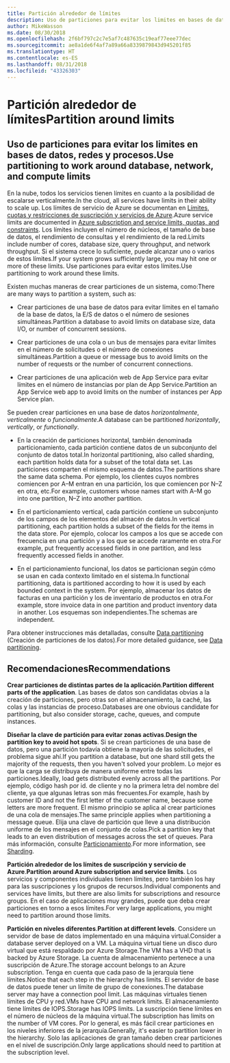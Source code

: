 ```yaml
---
title: Partición alrededor de límites
description: Uso de particiones para evitar los limites en bases de datos, redes y procesos.
author: MikeWasson
ms.date: 08/30/2018
ms.openlocfilehash: 2f6bf797c2c7e5af7c487635c19eaf77eee77dec
ms.sourcegitcommit: ae8a1de6f4af7a89a66a8339879843d945201f85
ms.translationtype: HT
ms.contentlocale: es-ES
ms.lasthandoff: 08/31/2018
ms.locfileid: "43326303"
---
```

# <a name="partition-around-limits"></a><span data-ttu-id="a922a-103">Partición alrededor de límites</span><span class="sxs-lookup"><span data-stu-id="a922a-103">Partition around limits</span></span>

## <a name="use-partitioning-to-work-around-database-network-and-compute-limits"></a><span data-ttu-id="a922a-104">Uso de particiones para evitar los limites en bases de datos, redes y procesos.</span><span class="sxs-lookup"><span data-stu-id="a922a-104">Use partitioning to work around database, network, and compute limits</span></span>

<span data-ttu-id="a922a-105">En la nube, todos los servicios tienen límites en cuanto a la posibilidad de escalarse verticalmente.</span><span class="sxs-lookup"><span data-stu-id="a922a-105">In the cloud, all services have limits in their ability to scale up.</span></span> <span data-ttu-id="a922a-106">Los límites de servicio de Azure se documentan en [Límites, cuotas y restricciones de suscripción y servicios de Azure][azure-limits].</span><span class="sxs-lookup"><span data-stu-id="a922a-106">Azure service limits are documented in [Azure subscription and service limits, quotas, and constraints][azure-limits].</span></span> <span data-ttu-id="a922a-107">Los límites incluyen el número de núcleos, el tamaño de base de datos, el rendimiento de consultas y el rendimiento de la red.</span><span class="sxs-lookup"><span data-stu-id="a922a-107">Limits include number of cores, database size, query throughput, and network throughput.</span></span> <span data-ttu-id="a922a-108">Si el sistema crece lo suficiente, puede alcanzar uno o varios de estos límites.</span><span class="sxs-lookup"><span data-stu-id="a922a-108">If your system grows sufficiently large, you may hit one or more of these limits.</span></span> <span data-ttu-id="a922a-109">Use particiones para evitar estos límites.</span><span class="sxs-lookup"><span data-stu-id="a922a-109">Use partitioning to work around these limits.</span></span>

<span data-ttu-id="a922a-110">Existen muchas maneras de crear particiones de un sistema, como:</span><span class="sxs-lookup"><span data-stu-id="a922a-110">There are many ways to partition a system, such as:</span></span>

- <span data-ttu-id="a922a-111">Crear particiones de una base de datos para evitar límites en el tamaño de la base de datos, la E/S de datos o el número de sesiones simultáneas.</span><span class="sxs-lookup"><span data-stu-id="a922a-111">Partition a database to avoid limits on database size, data I/O, or number of concurrent sessions.</span></span>

- <span data-ttu-id="a922a-112">Crear particiones de una cola o un bus de mensajes para evitar límites en el número de solicitudes o el número de conexiones simultáneas.</span><span class="sxs-lookup"><span data-stu-id="a922a-112">Partition a queue or message bus to avoid limits on the number of requests or the number of concurrent connections.</span></span>

- <span data-ttu-id="a922a-113">Crear particiones de una aplicación web de App Service para evitar límites en el número de instancias por plan de App Service.</span><span class="sxs-lookup"><span data-stu-id="a922a-113">Partition an App Service web app to avoid limits on the number of instances per App Service plan.</span></span> 

<span data-ttu-id="a922a-114">Se pueden crear particiones en una base de datos *horizontalmente*, *verticalmente* o *funcionalmente*.</span><span class="sxs-lookup"><span data-stu-id="a922a-114">A database can be partitioned *horizontally*, *vertically*, or *functionally*.</span></span>

- <span data-ttu-id="a922a-115">En la creación de particiones horizontal, también denominada particionamiento, cada partición contiene datos de un subconjunto del conjunto de datos total.</span><span class="sxs-lookup"><span data-stu-id="a922a-115">In horizontal partitioning, also called sharding, each partition holds data for a subset of the total data set.</span></span> <span data-ttu-id="a922a-116">Las particiones comparten el mismo esquema de datos.</span><span class="sxs-lookup"><span data-stu-id="a922a-116">The partitions share the same data schema.</span></span> <span data-ttu-id="a922a-117">Por ejemplo, los clientes cuyos nombres comiencen por A&ndash;M entran en una partición, los que comiencen por N&ndash;Z en otra, etc.</span><span class="sxs-lookup"><span data-stu-id="a922a-117">For example, customers whose names start with A&ndash;M go into one partition, N&ndash;Z into another partition.</span></span>

- <span data-ttu-id="a922a-118">En el particionamiento vertical, cada partición contiene un subconjunto de los campos de los elementos del almacén de datos.</span><span class="sxs-lookup"><span data-stu-id="a922a-118">In vertical partitioning, each partition holds a subset of the fields for the items in the data store.</span></span> <span data-ttu-id="a922a-119">Por ejemplo, colocar los campos a los que se accede con frecuencia en una partición y a los que se accede raramente en otra.</span><span class="sxs-lookup"><span data-stu-id="a922a-119">For example, put frequently accessed fields in one partition, and less frequently accessed fields in another.</span></span>

- <span data-ttu-id="a922a-120">En el particionamiento funcional, los datos se particionan según cómo se usan en cada contexto limitado en el sistema.</span><span class="sxs-lookup"><span data-stu-id="a922a-120">In functional partitioning, data is partitioned according to how it is used by each bounded context in the system.</span></span> <span data-ttu-id="a922a-121">Por ejemplo, almacenar los datos de facturas en una partición y los de inventario de productos en otra.</span><span class="sxs-lookup"><span data-stu-id="a922a-121">For example, store invoice data in one partition and product inventory data in another.</span></span> <span data-ttu-id="a922a-122">Los esquemas son independientes.</span><span class="sxs-lookup"><span data-stu-id="a922a-122">The schemas are independent.</span></span>

<span data-ttu-id="a922a-123">Para obtener instrucciones más detalladas, consulte [Data partitioning][data-partitioning-guidance] (Creación de particiones de los datos).</span><span class="sxs-lookup"><span data-stu-id="a922a-123">For more detailed guidance, see [Data partitioning][data-partitioning-guidance].</span></span>

## <a name="recommendations"></a><span data-ttu-id="a922a-124">Recomendaciones</span><span class="sxs-lookup"><span data-stu-id="a922a-124">Recommendations</span></span>

<span data-ttu-id="a922a-125">**Crear particiones de distintas partes de la aplicación**.</span><span class="sxs-lookup"><span data-stu-id="a922a-125">**Partition different parts of the application**.</span></span> <span data-ttu-id="a922a-126">Las bases de datos son candidatas obvias a la creación de particiones, pero otras son el almacenamiento, la caché, las colas y las instancias de proceso.</span><span class="sxs-lookup"><span data-stu-id="a922a-126">Databases are one obvious candidate for partitioning, but also consider storage, cache, queues, and compute instances.</span></span>

<span data-ttu-id="a922a-127">**Diseñar la clave de partición para evitar zonas activas**.</span><span class="sxs-lookup"><span data-stu-id="a922a-127">**Design the partition key to avoid hot spots**.</span></span> <span data-ttu-id="a922a-128">Si se crean particiones de una base de datos, pero una partición todavía obtiene la mayoría de las solicitudes, el problema sigue ahí.</span><span class="sxs-lookup"><span data-stu-id="a922a-128">If you partition a database, but one shard still gets the majority of the requests, then you haven't solved your problem.</span></span> <span data-ttu-id="a922a-129">Lo mejor es que la carga se distribuya de manera uniforme entre todas las particiones.</span><span class="sxs-lookup"><span data-stu-id="a922a-129">Ideally, load gets distributed evenly across all the partitions.</span></span> <span data-ttu-id="a922a-130">Por ejemplo, código hash por id. de cliente y no la primera letra del nombre del cliente, ya que algunas letras son más frecuentes.</span><span class="sxs-lookup"><span data-stu-id="a922a-130">For example, hash by customer ID and not the first letter of the customer name, because some letters are more frequent.</span></span> <span data-ttu-id="a922a-131">El mismo principio se aplica al crear particiones de una cola de mensajes.</span><span class="sxs-lookup"><span data-stu-id="a922a-131">The same principle applies when partitioning a message queue.</span></span> <span data-ttu-id="a922a-132">Elija una clave de partición que lleve a una distribución uniforme de los mensajes en el conjunto de colas.</span><span class="sxs-lookup"><span data-stu-id="a922a-132">Pick a partition key that leads to an even distribution of messages across the set of queues.</span></span> <span data-ttu-id="a922a-133">Para más información, consulte [Particionamiento][sharding].</span><span class="sxs-lookup"><span data-stu-id="a922a-133">For more information, see [Sharding][sharding].</span></span>

<span data-ttu-id="a922a-134">**Partición alrededor de los límites de suscripción y servicio de Azure**.</span><span class="sxs-lookup"><span data-stu-id="a922a-134">**Partition around Azure subscription and service limits**.</span></span> <span data-ttu-id="a922a-135">Los servicios y componentes individuales tienen límites, pero también los hay para las suscripciones y los grupos de recursos.</span><span class="sxs-lookup"><span data-stu-id="a922a-135">Individual components and services have limits, but there are also limits for subscriptions and resource groups.</span></span> <span data-ttu-id="a922a-136">En el caso de aplicaciones muy grandes, puede que deba crear particiones en torno a esos límites.</span><span class="sxs-lookup"><span data-stu-id="a922a-136">For very large applications, you might need to partition around those limits.</span></span>  

<span data-ttu-id="a922a-137">**Partición en niveles diferentes**.</span><span class="sxs-lookup"><span data-stu-id="a922a-137">**Partition at different levels**.</span></span> <span data-ttu-id="a922a-138">Considere un servidor de base de datos implementado en una máquina virtual.</span><span class="sxs-lookup"><span data-stu-id="a922a-138">Consider a database server deployed on a VM.</span></span> <span data-ttu-id="a922a-139">La máquina virtual tiene un disco duro virtual que está respaldado por Azure Storage.</span><span class="sxs-lookup"><span data-stu-id="a922a-139">The VM has a VHD that is backed by Azure Storage.</span></span> <span data-ttu-id="a922a-140">La cuenta de almacenamiento pertenece a una suscripción de Azure.</span><span class="sxs-lookup"><span data-stu-id="a922a-140">The storage account belongs to an Azure subscription.</span></span> <span data-ttu-id="a922a-141">Tenga en cuenta que cada paso de la jerarquía tiene límites.</span><span class="sxs-lookup"><span data-stu-id="a922a-141">Notice that each step in the hierarchy has limits.</span></span> <span data-ttu-id="a922a-142">El servidor de base de datos puede tener un límite de grupo de conexiones.</span><span class="sxs-lookup"><span data-stu-id="a922a-142">The database server may have a connection pool limit.</span></span> <span data-ttu-id="a922a-143">Las máquinas virtuales tienen límites de CPU y red.</span><span class="sxs-lookup"><span data-stu-id="a922a-143">VMs have CPU and network limits.</span></span> <span data-ttu-id="a922a-144">El almacenamiento tiene límites de IOPS.</span><span class="sxs-lookup"><span data-stu-id="a922a-144">Storage has IOPS limits.</span></span> <span data-ttu-id="a922a-145">La suscripción tiene límites en el número de núcleos de la máquina virtual.</span><span class="sxs-lookup"><span data-stu-id="a922a-145">The subscription has limits on the number of VM cores.</span></span> <span data-ttu-id="a922a-146">Por lo general, es más fácil crear particiones en los niveles inferiores de la jerarquía.</span><span class="sxs-lookup"><span data-stu-id="a922a-146">Generally, it's easier to partition lower in the hierarchy.</span></span> <span data-ttu-id="a922a-147">Solo las aplicaciones de gran tamaño deben crear particiones en el nivel de suscripción.</span><span class="sxs-lookup"><span data-stu-id="a922a-147">Only large applications should need to partition at the subscription level.</span></span> 

<!-- links -->

[azure-limits]: /azure/azure-subscription-service-limits
[data-partitioning-guidance]: ../../best-practices/data-partitioning.md
[sharding]: ../../patterns/sharding.md

 